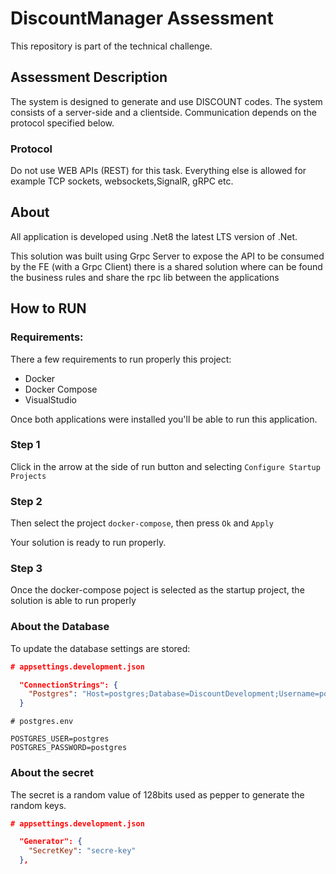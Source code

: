 # DiscountManager Assessment

This repository is part of the technical challenge.

## Assessment Description

The system is designed to generate and use DISCOUNT codes. The system consists of a server-side and a clientside. 
Communication depends on the protocol specified below.

### Protocol

Do not use WEB APIs (REST) for this task. Everything else is allowed for example TCP sockets, websockets,SignalR, gRPC etc.

## About

All application is developed using .Net8 the latest LTS version of .Net.

This solution was built using Grpc Server to expose the API to be consumed by the FE (with a Grpc Client) there is a shared solution where can be found the business rules and share the rpc lib between the applications

## How to RUN

### Requirements:

There a few requirements to run properly this project:

- Docker
- Docker Compose
- VisualStudio

Once both applications were installed you'll be able to run this application.

### Step 1

Click in the arrow at the side of run button and selecting `Configure Startup Projects`

### Step 2

Then select the project `docker-compose`, then press `Ok` and `Apply`

Your solution is ready to run properly.

### Step 3

Once the docker-compose poject is selected as the startup project, the solution is able to run properly

### About the Database

To update the database settings are stored:

```json
# appsettings.development.json

  "ConnectionStrings": {
    "Postgres": "Host=postgres;Database=DiscountDevelopment;Username=postgres;Password=postgres"
  }
```

```env
# postgres.env

POSTGRES_USER=postgres
POSTGRES_PASSWORD=postgres
```

### About the secret

The secret is a random value of 128bits used as pepper to generate the random keys. 

```json
# appsettings.development.json

  "Generator": {
    "SecretKey": "secre-key"
  },
```